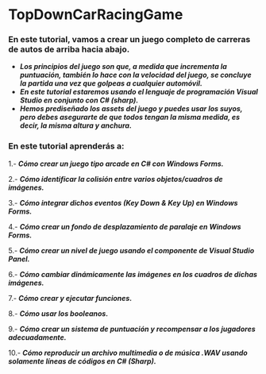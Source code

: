 # TopDownCarRacingGame

### En este tutorial, vamos a crear un juego completo de carreras de autos de arriba hacia abajo.

- **_Los principios del juego son que, a medida que incrementa la puntuación, también lo hace con la velocidad del juego, se concluye la partida una vez que golpeas a cualquier automóvil._**
- **_En este tutorial estaremos usando el lenguaje de programación Visual Studio en conjunto con C# (sharp)._**
- **_Hemos prediseñado los assets del juego y puedes usar los suyos, pero debes asegurarte de que todos tengan la misma medida, es decir, la misma altura y anchura._**

### En este tutorial aprenderás a:

1.- **_Cómo crear un juego tipo arcade en C# con Windows Forms._**

2.- **_Cómo identificar la colisión entre varios objetos/cuadros de imágenes._**

3.- **_Cómo integrar dichos eventos (Key Down & Key Up) en Windows Forms._**

4.- **_Cómo crear un fondo de desplazamiento de paralaje en Windows Forms._**

5.- **_Cómo crear un nivel de juego usando el componente de Visual Studio Panel._**

6.- **_Cómo cambiar dinámicamente las imágenes en los cuadros de dichas imágenes._**

7.- **_Cómo crear y ejecutar funciones._**

8.- **_Cómo usar los booleanos._**

9.- **_Cómo crear un sistema de puntuación y recompensar a los jugadores adecuadamente._**

10.- **_Cómo reproducir un archivo multimedia o de música .WAV usando solamente líneas de códigos en C# (Sharp)._**
